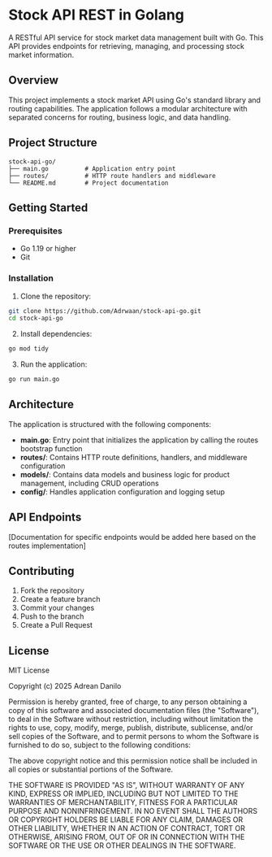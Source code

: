 # Stock API REST in Golang

A RESTful API service for stock market data management built with Go. This API provides endpoints for retrieving, managing, and processing stock market information.

## Overview

This project implements a stock market API using Go's standard library and routing capabilities. The application follows a modular architecture with separated concerns for routing, business logic, and data handling.

## Project Structure

```
stock-api-go/
├── main.go          # Application entry point
├── routes/          # HTTP route handlers and middleware
└── README.md        # Project documentation
```

## Getting Started

### Prerequisites

- Go 1.19 or higher
- Git

### Installation

1. Clone the repository:

```bash
git clone https://github.com/Adrwaan/stock-api-go.git
cd stock-api-go
```

2. Install dependencies:

```bash
go mod tidy
```

3. Run the application:

```bash
go run main.go
```

## Architecture

The application is structured with the following components:

- **main.go**: Entry point that initializes the application by calling the routes bootstrap function
- **routes/**: Contains HTTP route definitions, handlers, and middleware configuration
- **models/**: Contains data models and business logic for product management, including CRUD operations
- **config/**: Handles application configuration and logging setup

## API Endpoints

[Documentation for specific endpoints would be added here based on the routes implementation]

## Contributing

1. Fork the repository
2. Create a feature branch
3. Commit your changes
4. Push to the branch
5. Create a Pull Request

## License

MIT License

Copyright (c) 2025 Adrean Danilo

Permission is hereby granted, free of charge, to any person obtaining a copy
of this software and associated documentation files (the "Software"), to deal
in the Software without restriction, including without limitation the rights
to use, copy, modify, merge, publish, distribute, sublicense, and/or sell
copies of the Software, and to permit persons to whom the Software is
furnished to do so, subject to the following conditions:

The above copyright notice and this permission notice shall be included in all
copies or substantial portions of the Software.

THE SOFTWARE IS PROVIDED "AS IS", WITHOUT WARRANTY OF ANY KIND, EXPRESS OR
IMPLIED, INCLUDING BUT NOT LIMITED TO THE WARRANTIES OF MERCHANTABILITY,
FITNESS FOR A PARTICULAR PURPOSE AND NONINFRINGEMENT. IN NO EVENT SHALL THE
AUTHORS OR COPYRIGHT HOLDERS BE LIABLE FOR ANY CLAIM, DAMAGES OR OTHER
LIABILITY, WHETHER IN AN ACTION OF CONTRACT, TORT OR OTHERWISE, ARISING FROM,
OUT OF OR IN CONNECTION WITH THE SOFTWARE OR THE USE OR OTHER DEALINGS IN THE
SOFTWARE.

